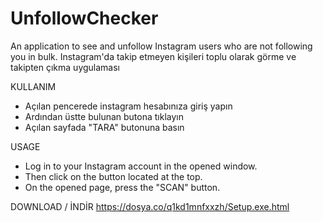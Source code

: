 # UnfollowChecker
An application to see and unfollow Instagram users who are not following you in bulk.
Instagram'da takip etmeyen kişileri toplu olarak görme ve takipten çıkma uygulaması

KULLANIM
- Açılan pencerede instagram hesabınıza giriş yapın
- Ardından üstte bulunan butona tıklayın
- Açılan sayfada "TARA" butonuna basın

USAGE
- Log in to your Instagram account in the opened window.
- Then click on the button located at the top.
- On the opened page, press the "SCAN" button.

DOWNLOAD / İNDİR
https://dosya.co/q1kd1mnfxxzh/Setup.exe.html

